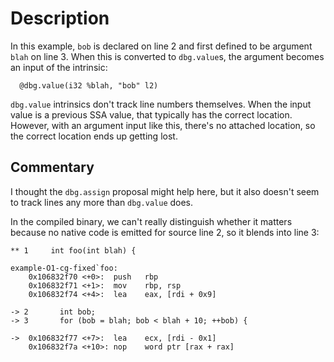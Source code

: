 # Description

In this example, `bob` is declared on line 2 and first defined to be argument
`blah` on line 3. When this is converted to `dbg.value`s, the argument becomes
an input of the intrinsic:

```
  @dbg.value(i32 %blah, "bob" l2)
```

`dbg.value` intrinsics don't track line numbers themselves. When the input value
is a previous SSA value, that typically has the correct location. However, with
an argument input like this, there's no attached location, so the correct
location ends up getting lost.

## Commentary

I thought the `dbg.assign` proposal might help here, but it also doesn't seem to
track lines any more than `dbg.value` does.

In the compiled binary, we can't really distinguish whether it matters because
no native code is emitted for source line 2, so it blends into line 3:

```
** 1     int foo(int blah) {

example-O1-cg-fixed`foo:
    0x106832f70 <+0>:  push   rbp
    0x106832f71 <+1>:  mov    rbp, rsp
    0x106832f74 <+4>:  lea    eax, [rdi + 0x9]

-> 2       int bob;
-> 3       for (bob = blah; bob < blah + 10; ++bob) {

->  0x106832f77 <+7>:  lea    ecx, [rdi - 0x1]
    0x106832f7a <+10>: nop    word ptr [rax + rax]
```
